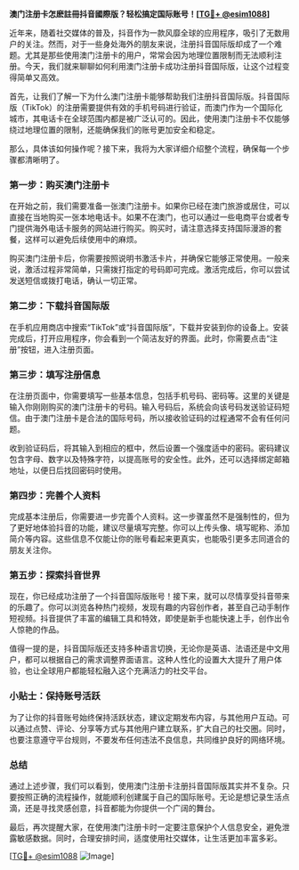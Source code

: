 **澳门注册卡怎麽註冊抖音國際版？轻松搞定国际账号！[[TG💪+ @esim1088](https://t.me/s/esim1088)]**

近年来，随着社交媒体的普及，抖音作为一款风靡全球的应用程序，吸引了无数用户的关注。然而，对于一些身处海外的朋友来说，注册抖音国际版却成了一个难题。尤其是那些使用澳门注册卡的用户，常常会因为地理位置限制而无法顺利注册。今天，我们就来聊聊如何利用澳门注册卡成功注册抖音国际版，让这个过程变得简单又高效。

首先，让我们了解一下为什么澳门注册卡能够帮助我们注册抖音国际版。抖音国际版（TikTok）的注册需要提供有效的手机号码进行验证，而澳门作为一个国际化城市，其电话卡在全球范围内都是被广泛认可的。因此，使用澳门注册卡不仅能够绕过地理位置的限制，还能确保我们的账号更加安全和稳定。

那么，具体该如何操作呢？接下来，我将为大家详细介绍整个流程，确保每一个步骤都清晰明了。

### 第一步：购买澳门注册卡

在开始之前，我们需要准备一张澳门注册卡。如果你已经在澳门旅游或居住，可以直接在当地购买一张本地电话卡。如果不在澳门，也可以通过一些电商平台或者专门提供海外电话卡服务的网站进行购买。购买时，请注意选择支持国际漫游的套餐，这样可以避免后续使用中的麻烦。

购买澳门注册卡后，你需要按照说明书激活卡片，并确保它能够正常使用。一般来说，激活过程非常简单，只需拨打指定的号码即可完成。激活完成后，你可以尝试发送短信或拨打电话，确认一切正常。

### 第二步：下载抖音国际版

在手机应用商店中搜索“TikTok”或“抖音国际版”，下载并安装到你的设备上。安装完成后，打开应用程序，你会看到一个简洁友好的界面。此时，你需要点击“注册”按钮，进入注册页面。

### 第三步：填写注册信息

在注册页面中，你需要填写一些基本信息，包括手机号码、密码等。这里的关键是输入你刚刚购买的澳门注册卡的号码。输入号码后，系统会向该号码发送验证码短信。由于澳门注册卡是合法的国际号码，所以接收验证码的过程通常不会有任何问题。

收到验证码后，将其输入到相应的框中，然后设置一个强度适中的密码。密码建议包含字母、数字以及特殊字符，以提高账号的安全性。此外，还可以选择绑定邮箱地址，以便日后找回密码时使用。

### 第四步：完善个人资料

完成基本注册后，你需要进一步完善个人资料。这一步骤虽然不是强制性的，但为了更好地体验抖音的功能，建议尽量填写完整。你可以上传头像、填写昵称、添加简介等内容。这些信息不仅能让你的账号看起来更真实，也能吸引更多志同道合的朋友关注你。

### 第五步：探索抖音世界

现在，你已经成功注册了一个抖音国际版账号！接下来，就可以尽情享受抖音带来的乐趣了。你可以浏览各种热门视频，发现有趣的内容创作者，甚至自己动手制作短视频。抖音提供了丰富的编辑工具和特效，即使是新手也能快速上手，创作出令人惊艳的作品。

值得一提的是，抖音国际版还支持多种语言切换，无论你是英语、法语还是中文用户，都可以根据自己的需求调整界面语言。这种人性化的设置大大提升了用户体验，也让全球用户都能轻松融入这个充满活力的社交平台。

### 小贴士：保持账号活跃

为了让你的抖音账号始终保持活跃状态，建议定期发布内容，与其他用户互动。可以通过点赞、评论、分享等方式与其他用户建立联系，扩大自己的社交圈。同时，也要注意遵守平台规则，不要发布任何违法不良信息，共同维护良好的网络环境。

### 总结

通过上述步骤，我们可以看到，使用澳门注册卡注册抖音国际版其实并不复杂。只要按照正确的流程操作，就能顺利创建属于自己的国际账号。无论是想记录生活点滴，还是寻找灵感创意，抖音都能为你提供一个广阔的舞台。

最后，再次提醒大家，在使用澳门注册卡时一定要注意保护个人信息安全，避免泄露敏感数据。同时，合理安排时间，适度使用社交媒体，让生活更加丰富多彩。

[[TG💪+ @esim1088](https://t.me/s/esim1088) ![Image](https://i.postimg.cc/4NQfJmqS/Snipaste-2025-05-13-00-14-12.png)]